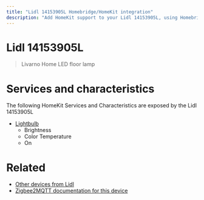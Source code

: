 ```yaml
---
title: "Lidl 14153905L Homebridge/HomeKit integration"
description: "Add HomeKit support to your Lidl 14153905L, using Homebridge, Zigbee2MQTT and homebridge-z2m."
---
```

<!---
This file has been GENERATED using src/docgen/docgen.ts
DO NOT EDIT THIS FILE MANUALLY!
-->
# Lidl 14153905L
> Livarno Home LED floor lamp


# Services and characteristics
The following HomeKit Services and Characteristics are exposed by
the Lidl 14153905L

* [Lightbulb](../../light.md)
  * Brightness
  * Color Temperature
  * On


# Related
* [Other devices from Lidl](../index.md#lidl)
* [Zigbee2MQTT documentation for this device](https://www.zigbee2mqtt.io/devices/14153905L.html)